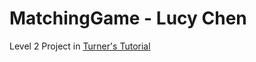# MatchingGame - Lucy Chen
Level 2 Project in [Turner's Tutorial](https://gnrlwoundwort.github.io/Web-Development/Level%202/spec%20sheets/Level%202%20Match%20Game.pdf)
